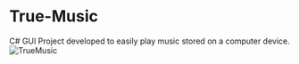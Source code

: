 # True-Music
C# GUI Project developed to easily play music stored on a computer device. 
![TrueMusic](https://user-images.githubusercontent.com/85244203/179074274-66199a47-863a-487a-90c5-48d43da42f52.PNG)
